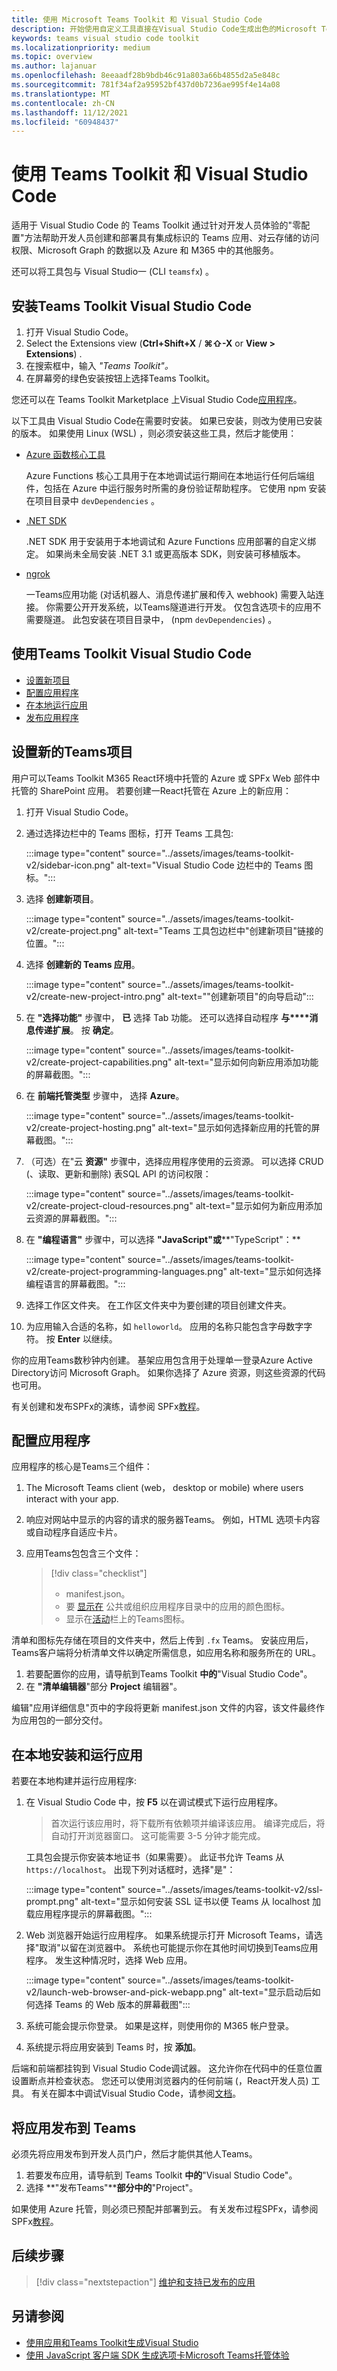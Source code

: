 ```yaml
---
title: 使用 Microsoft Teams Toolkit 和 Visual Studio Code
description: 开始使用自定义工具直接在Visual Studio Code生成出色的Microsoft Teams Toolkit
keywords: teams visual studio code toolkit
ms.localizationpriority: medium
ms.topic: overview
ms.author: lajanuar
ms.openlocfilehash: 8eeaadf28b9bdb46c91a803a66b4855d2a5e848c
ms.sourcegitcommit: 781f34af2a95952bf437d0b7236ae995f4e14a08
ms.translationtype: MT
ms.contentlocale: zh-CN
ms.lasthandoff: 11/12/2021
ms.locfileid: "60948437"
---
```

# <a name="build-apps-with-the-teams-toolkit-and-visual-studio-code"></a>使用 Teams Toolkit 和 Visual Studio Code

适用于 Visual Studio Code 的 Teams Toolkit 通过针对开发人员体验的"零配置"方法帮助开发人员创建和部署具有集成标识的 Teams 应用、对云存储的访问权限、Microsoft Graph 的数据以及 Azure 和 M365 中的其他服务。  

还可以将工具包与 Visual Studio一 (CLI `teamsfx`) 。

## <a name="install-the-teams-toolkit-for-visual-studio-code"></a>安装Teams Toolkit Visual Studio Code

1. 打开 Visual Studio Code。
1. Select the Extensions view (**Ctrl+Shift+X**  /  **⌘⇧-X** or **View > Extensions**) .
1. 在搜索框中，输入 _"Teams Toolkit"。_
1. 在屏幕旁的绿色安装按钮上选择Teams Toolkit。

您还可以在 Teams Toolkit Marketplace 上Visual Studio Code[应用程序](https://marketplace.visualstudio.com/items?itemName=TeamsDevApp.ms-teams-vscode-extension)。

以下工具由 Visual Studio Code在需要时安装。 如果已安装，则改为使用已安装的版本。 如果使用 Linux (WSL) ，则必须安装这些工具，然后才能使用：

- [Azure 函数核心工具](/azure/azure-functions/functions-run-local)

    Azure Functions 核心工具用于在本地调试运行期间在本地运行任何后端组件，包括在 Azure 中运行服务时所需的身份验证帮助程序。 它使用 npm 安装在项目目录中 `devDependencies` 。

- [.NET SDK](/dotnet/core/install/)

    .NET SDK 用于安装用于本地调试和 Azure Functions 应用部署的自定义绑定。 如果尚未全局安装 .NET 3.1 或更高版本 SDK，则安装可移植版本。

- [ngrok](https://ngrok.com/download)

    一Teams应用功能 (对话机器人、消息传递扩展和传入 webhook) 需要入站连接。  你需要公开开发系统，以Teams隧道进行开发。 仅包含选项卡的应用不需要隧道。  此包安装在项目目录中， (npm `devDependencies`) 。

## <a name="use-the-teams-toolkit-for-visual-studio-code"></a>使用Teams Toolkit Visual Studio Code

- [设置新项目](#set-up-a-new-teams-project)
- [配置应用程序](#configure-your-app)
- [在本地运行应用](#install-and-run-your-app-locally)
- [发布应用程序](#publish-your-app-to-teams)

## <a name="set-up-a-new-teams-project"></a>设置新的Teams项目

用户可以Teams Toolkit M365 React环境中托管的 Azure 或 SPFx Web 部件中托管的 SharePoint 应用。 若要创建一React托管在 Azure 上的新应用：

1. 打开 Visual Studio Code。
1. 通过选择边栏中的 Teams 图标，打开 Teams 工具包:

    :::image type="content" source="../assets/images/teams-toolkit-v2/sidebar-icon.png" alt-text="Visual Studio Code 边栏中的 Teams 图标。":::

1. 选择 **创建新项目**。

   :::image type="content" source="../assets/images/teams-toolkit-v2/create-project.png" alt-text="Teams 工具包边栏中&quot;创建新项目&quot;链接的位置。":::

1. 选择 **创建新的 Teams 应用**。

   :::image type="content" source="../assets/images/teams-toolkit-v2/create-new-project-intro.png" alt-text="&quot;创建新项目&quot;的向导启动":::

1. 在 **"选择功能"** 步骤中， **已** 选择 Tab 功能。 还可以选择自动程序 **与****消息传递扩展**。  按 **确定**。

   :::image type="content" source="../assets/images/teams-toolkit-v2/create-project-capabilities.png" alt-text="显示如何向新应用添加功能的屏幕截图。":::

1. 在 **前端托管类型** 步骤中， 选择 **Azure**。

   :::image type="content" source="../assets/images/teams-toolkit-v2/create-project-hosting.png" alt-text="显示如何选择新应用的托管的屏幕截图。":::

1. （可选）在"云 **资源"** 步骤中，选择应用程序使用的云资源。 可以选择 CRUD (、读取、更新和删除) 表SQL API 的访问权限：

   :::image type="content" source="../assets/images/teams-toolkit-v2/create-project-cloud-resources.png" alt-text="显示如何为新应用添加云资源的屏幕截图。":::

1. 在 **"编程语言"** 步骤中，可以选择 **"JavaScript"或****"TypeScript"：**

    :::image type="content" source="../assets/images/teams-toolkit-v2/create-project-programming-languages.png" alt-text="显示如何选择编程语言的屏幕截图。":::

1. 选择工作区文件夹。 在工作区文件夹中为要创建的项目创建文件夹。

1. 为应用输入合适的名称，如 `helloworld`。 应用的名称只能包含字母数字字符。  按 **Enter** 以继续。

你的应用Teams数秒钟内创建。 基架应用包含用于处理单一登录Azure Active Directory访问 Microsoft Graph。  如果你选择了 Azure 资源，则这些资源的代码也可用。

有关创建和发布SPFx的演练，请参阅 SPFx[教程](../get-started/first-app-spfx.md)。

## <a name="configure-your-app"></a>配置应用程序

应用程序的核心是Teams三个组件：

  1. The Microsoft Teams client (web， desktop or mobile) where users interact with your app.
  1. 响应对网站中显示的内容的请求的服务器Teams。 例如，HTML 选项卡内容或自动程序自适应卡片。
  1. 应用Teams包包含三个文件：

      > [!div class="checklist"]
      >
      > - manifest.json。
      > - 要 [显示在](../resources/schema/manifest-schema.md#icons) 公共或组织应用程序目录中的应用的颜色图标。
      > - 显示在[活动](../resources/schema/manifest-schema.md#icons)栏上的Teams图标。

清单和图标先存储在项目的文件夹中，然后上传到 `.fx` Teams。 安装应用后，Teams客户端将分析清单文件以确定所需信息，如应用名称和服务所在的 URL。

1. 若要配置你的应用，请导航到Teams Toolkit **中的**"Visual Studio Code"。
1. 在 **"清单编辑器**"部分 **Project** 编辑器"。

编辑"应用详细信息"页中的字段将更新 manifest.json 文件的内容，该文件最终作为应用包的一部分交付。

## <a name="install-and-run-your-app-locally"></a>在本地安装和运行应用

若要在本地构建并运行应用程序:

1. 在 Visual Studio Code 中，按 **F5** 以在调试模式下运行应用程序。

   > 首次运行该应用时，将下载所有依赖项并编译该应用。  编译完成后，将自动打开浏览器窗口。  这可能需要 3-5 分钟才能完成。

   工具包会提示你安装本地证书（如果需要）。 此证书允许 Teams 从 `https://localhost`。 出现下列对话框时，选择"是"：

   :::image type="content" source="../assets/images/teams-toolkit-v2/ssl-prompt.png" alt-text="显示如何安装 SSL 证书以便 Teams 从 localhost 加载应用程序提示的屏幕截图。":::

1. Web 浏览器开始运行应用程序。 如果系统提示打开 Microsoft Teams，请选择"取消"以留在浏览器中。 系统也可能提示你在其他时间切换到Teams应用程序。 发生这种情况时，选择 Web 应用。

   :::image type="content" source="../assets/images/teams-toolkit-v2/launch-web-browser-and-pick-webapp.png" alt-text="显示启动后如何选择 Teams 的 Web 版本的屏幕截图":::

1. 系统可能会提示你登录。 如果是这样，则使用你的 M365 帐户登录。
1. 系统提示将应用安装到 Teams 时，按 **添加**。

后端和前端都挂钩到 Visual Studio Code调试器。  这允许你在代码中的任意位置设置断点并检查状态。  您还可以使用浏览器内的任何前端 (，React开发人员) 工具。  有关在脚本中调试Visual Studio Code，请参阅[文档](https://code.visualstudio.com/Docs/editor/debugging)。

## <a name="publish-your-app-to-teams"></a>将应用发布到 Teams

必须先将应用发布到开发人员门户，然后才能供其他人Teams。

1. 若要发布应用，请导航到 Teams Toolkit **中的**"Visual Studio Code"。
1. 选择 **"发布Teams"****部分中的**"Project"。

如果使用 Azure 托管，则必须已预配并部署到云。 有关发布过程SPFx，请参阅 SPFx[教程](../get-started/first-app-spfx.md)。

## <a name="next-step"></a>后续步骤

> [!div class="nextstepaction"]
> [维护和支持已发布的应用](../concepts/deploy-and-publish/appsource/post-publish/overview.md)

## <a name="see-also"></a>另请参阅

* [使用应用和Teams Toolkit生成Visual Studio](~/toolkit/visual-studio-overview.md)
* [使用 JavaScript 客户端 SDK 生成选项卡Microsoft Teams托管体验](~/tabs/how-to/using-teams-client-sdk.md)
